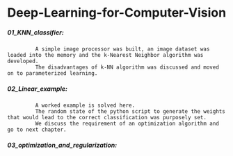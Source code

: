 # Deep-Learning-for-Computer-Vision

##### 01_KNN_classifier:
             
             A simple image processor was built, an image dataset was loaded into the memory and the k-Nearest Neighbor algorithm was developed. 
             The disadvantages of k-NN algorithm was discussed and moved on to parameterized learning.
             
##### 02_Linear_example:

             A worked example is solved here. 
             The random state of the python script to generate the weights that would lead to the correct classification was purposely set. 
             We discuss the requirement of an optimization algorithm and go to next chapter.
             
##### 03_optimization_and_regularization:
